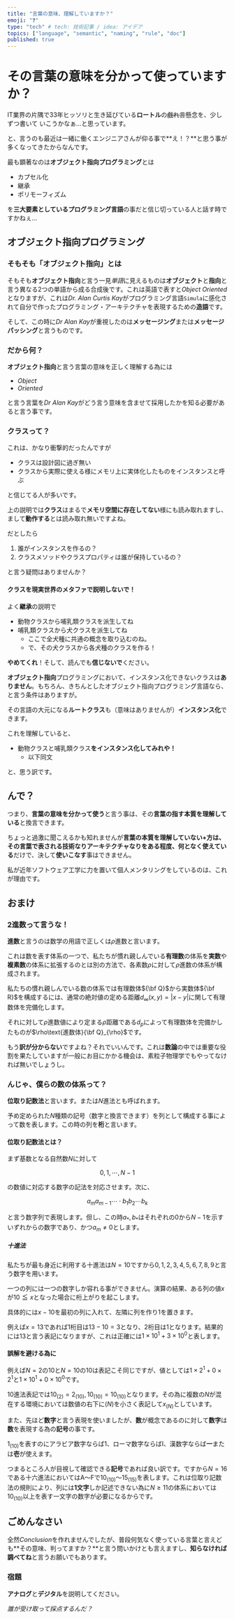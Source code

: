 ```yaml
---
title: "言葉の意味、理解していますか？"
emoji: "❓"
type: "tech" # tech: 技術記事 / idea: アイデア
topics: ["language", "semantic", "naming", "rule", "doc"]
published: true
---
```


# その言葉の意味を分かって使っていますか？

IT業界の片隅で33年ヒッソリと生き延びている**ロートル**の~~戯れ言~~懸念を、少しずつ書いて
いこうかなぁ…と思っています。

と、言うのも最近は一緒に働くエンジニアさんが仰る事で**え！？**と思う事が多くなってきたからなんです。

最も顕著なのは**オブジェクト指向プログラミング**とは

- カプセル化
- 継承
- ポリモーフィズム

を**三大要素としているプログラミング言語**の事だと信じ切っている人と話す時ですかねぇ…

## オブジェクト指向プログラミング

### そもそも「オブジェクト指向」とは

そもそも**オブジェクト指向**と言う一見*単語*に見えるものは**オブジェクト**と**指向**と言う異なる2つの単語から成る合成後です。これは英語で表すと*Object Oriented*となりますが、これは*Dr. Alan Curtis Kay*がプログラミング言語`Simula`に感化されて自分で作ったプログラミング・アーキテクチャを表現するための**造語**です。

そして、この時に*Dr Alan Kay*が重視したのは**メッセージング**または**メッセージパッシング**と言うものです。

### だから何？

**オブジェクト指向**と言う言葉の意味を正しく理解する為には

- *Object*
- *Oriented*

と言う言葉を*Dr Alan Kay*がどう言う意味を含ませて採用したかを知る必要があると言う事です。

### クラスって？

これは、かなり衝撃的だったんですが

- クラスは設計図に過ぎ無い
- クラスから実際に使える様にメモリ上に実体化したものをインスタンスと呼ぶ

と信じてる人が多いです。

上の説明では**クラス**はまるで**メモリ空間に存在してない**様にも読み取れますし、まして**動作する**とは読み取れ無いですよね。

だとしたら

1. 誰がインスタンスを作るの？
1. クラスメソッドやクラスプロパティは誰が保持しているの？

と言う疑問はありませんか？

#### クラスを現実世界のメタファで説明しないで！

よく**継承**の説明で

- 動物クラスから哺乳類クラスを派生してね
- 哺乳類クラスから犬クラスを派生してね
  - ここで全犬種に共通の概念を取り込むのね。
  - で、その犬クラスから各犬種のクラスを作る！

**やめてくれ**！そして、読んでも**信じないで**ください。

**オブジェクト指向**プログラミングにおいて、インスタンス化できないクラスは**ありません**。もちろん、きちんとしたオブジェクト指向プログラミング言語なら、と言う条件はありますが。

その言語の大元になる**ルートクラス**も（意味はありませんが）**インスタンス化**できます。

これを理解していると、

- 動物クラスと哺乳類クラス**をインスタンス化してみれや！**
  - 以下同文

と、思う訳です。

## んで？

つまり、**言葉の意味を分かって使う**と言う事は、その**言葉の指す本質を理解している**と換言できます。

ちょっと過激に聞こえるかも知れませんが**言葉の本質を理解していない+**方は、その言葉で表される技術なりアーキテクチャなりを**ある程度、何となく使えている**だけで、決して**使いこなす**事はできません。

私が近年ソフトウェア工学に力を置いて個人メンタリングをしているのは、これが理由です。

## おまけ

### 2進数って言うな！

**進数**と言うのは数学の用語で正しくは$\rho\text{進数}$と言います。

これは数を表す体系の一つで、私たちが慣れ親しんでいる**有理数**の体系を**実数**や**複素数**の体系に拡張するのとは別の方法で、各素数$\rho$に対して$\rho\text{進数}$の体系が構成されます。

私たちの慣れ親しんでいる数の体系では有理数体${\bf Q}$から実数体${\bf R}$を構成するには、通常の絶対値の定める距離$d_{\infty}(x, y) = |x−y|$に関して有理数体を完備化します。

それに対して$\rho\text{進数値}$により定まる$\rho\text{距離}$である$d_p$によって有理数体を完備かしたものが$\rho\text{進数体}{\bf Q}_{\rho}$です。

もう**訳が分からない**ですよね？それでいいんです。これは**数論**の中では重要な役割を果たしていますが一般にお目にかかる機会は、素粒子物理学でもやってなければ無いでしょうし。

### んじゃ、僕らの数の体系って？

**位取り記数法**と言います。または$N\text{進法}$とも呼ばれます。

予め定められた$N$種類の記号（数字と換言できます）を列として構成する事によって数を表します。この時の列を**桁**と言います。

#### 位取り記数法とは？

まず基数となる自然数$N$に対して

$$0, 1, \cdots, N-1$$

の数値に対応する数字の記法を対応させます。次に、

$$a_{m}a_{m-1}\cdots\cdot b_{1}b_{2}\cdots b_{k}$$

と言う数字列で表現します。但し、この時$a_{*}, b_{*}$はそれぞれの$0$から$N-1$を示すいずれからの数字であり、かつ$a_{m}\neq 0$とします。

##### 十進法

私たちが最も身近に利用する十進法は$N=10$ですから$0, 1, 2, 3, 4, 5, 6, 7, 8, 9$と言う数字を用います。

一つの列には一つの数字しか容れる事ができません。演算の結果、ある列の値$x$が$10\leqq x$となった場合に桁上がりを起こします。

具体的には$x-10$を最初の列に入れて、左隣に列を作り$1$を置きます。

例えば$x=13$であれば1桁目は$13-10=3$となり、2桁目は$1$となります。結果的には$13$と言う表記になりますが、これは正確には$1\times 10^{1} + 3\times 10^{0}$と表します。

#### 誤解を避ける為に

例えば$N=2$の$10$と$N=10$の$10$は表記こそ同じですが、値としては$1\times 2^{1} + 0\times 2^{1}$と$1\times 10^{1} + 0\times 10^{0}$です。

$10$進法表記では$10_{(2)}=2_{(10)}, 10_{(10)}=10_{(10)}$となります。その為に複数の$N$が混在する環境においては数値の右下に$(N)$を小さく表記して$x_{(N)}$としています。

また、先ほど**数字**と言う表現を使いましたが、**数**が概念であるのに対して**数字**は**数**を表現する為の**記号**の事です。

$1_{(10)}$を表すのにアラビア数字ならば$1$、ローマ数字ならばⅠ、漢数字ならば**一**または**壱**が使えます。

つまるところ人が目視して確認できる**記号**であれば良い訳です。ですから$N=16$である十六進法においては$\text{A}$〜$\text{F}$で$10_{(10)}$〜$15_{(15)}$を表します。これは位取り記数法の規則により、列には**1文字**しか記述できない為に$N\geq 11$の体系においては$10_{(10)}$以上を表す一文字の数字が必要になるからです。

## ごめんなさい

全然*Conclusion*を作れませんでしたが、普段何気なく使っている言葉と言えども**その意味、判ってますか？**と言う問いかけとも言えますし、**知らなければ調べてね**と言うお願いでもあります。

### 宿題

**アナログ**と**デジタル**を説明してください。

*誰が受け取って採点するんだ？*